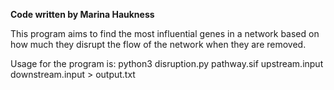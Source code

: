 **Code written by Marina Haukness**

This program aims to find the most influential genes in a network based on how much they disrupt the flow of the network when they are removed.

Usage for the program is:
    python3 disruption.py pathway.sif upstream.input downstream.input > output.txt

